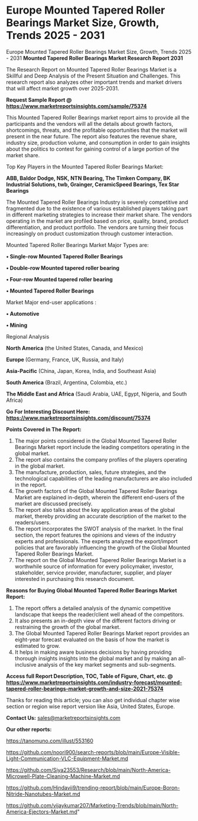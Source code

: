 # Europe Mounted Tapered Roller Bearings Market Size, Growth, Trends 2025 - 2031
Europe Mounted Tapered Roller Bearings Market Size, Growth, Trends 2025 - 2031
<strong>Mounted Tapered Roller Bearings Market Research Report 2031</strong>

The Research Report on Mounted Tapered Roller Bearings Market is a Skillful and Deep Analysis of the Present Situation and Challenges. This research report also analyzes other important trends and market drivers that will affect market growth over 2025-2031.

<strong>Request Sample Report @ <a href=https://www.marketreportsinsights.com/sample/75374>https://www.marketreportsinsights.com/sample/75374</a></strong>

This Mounted Tapered Roller Bearings market report aims to provide all the participants and the vendors will all the details about growth factors, shortcomings, threats, and the profitable opportunities that the market will present in the near future. The report also features the revenue share, industry size, production volume, and consumption in order to gain insights about the politics to contest for gaining control of a large portion of the market share.

Top Key Players in the Mounted Tapered Roller Bearings Market:

<strong>ABB, Baldor Dodge, NSK, NTN Bearing, The Timken Company, BK Industrial Solutions, twb, Grainger, CeramicSpeed Bearings, Tex Star Bearings</strong>

The Mounted Tapered Roller Bearings Industry is severely competitive and fragmented due to the existence of various established players taking part in different marketing strategies to increase their market share. The vendors operating in the market are profiled based on price, quality, brand, product differentiation, and product portfolio. The vendors are turning their focus increasingly on product customization through customer interaction.

Mounted Tapered Roller Bearings Market Major Types are:

<strong>• Single-row Mounted Tapered Roller Bearings

• Double-row Mounted tapered roller bearing

• Four-row Mounted tapered roller bearing

• Mounted Tapered Roller Bearings</strong>

Market Major end-user applications :

<strong>• Automotive

• Mining</strong>

Regional Analysis

</u><strong><b>North America</b></strong> (the United States, Canada, and Mexico)

<strong><b>Europe </b></strong>(Germany, France, UK, Russia, and Italy)

<strong><b>Asia-Pacific</b></strong> (China, Japan, Korea, India, and Southeast Asia)

<strong><b>South America</b></strong> (Brazil, Argentina, Colombia, etc.)

<strong><b>The Middle East and Africa</b></strong> (Saudi Arabia, UAE, Egypt, Nigeria, and South Africa)

<strong>Go For Interesting Discount Here: <a href=https://www.marketreportsinsights.com/discount/75374>https://www.marketreportsinsights.com/discount/75374</a></strong>

<strong>Points Covered in The Report:</strong>
<ol>
  <li>The major points considered in the Global Mounted Tapered Roller Bearings Market report include the leading competitors operating in the global market.</li>
  <li>The report also contains the company profiles of the players operating in the global market.</li>
  <li>The manufacture, production, sales, future strategies, and the technological capabilities of the leading manufacturers are also included in the report.</li>
  <li>The growth factors of the Global Mounted Tapered Roller Bearings Market are explained in-depth, wherein the different end-users of the market are discussed precisely.</li>
  <li>The report also talks about the key application areas of the global market, thereby providing an accurate description of the market to the readers/users.</li>
  <li>The report incorporates the SWOT analysis of the market. In the final section, the report features the opinions and views of the industry experts and professionals. The experts analyzed the export/import policies that are favorably influencing the growth of the Global Mounted Tapered Roller Bearings Market.</li>
  <li>The report on the Global Mounted Tapered Roller Bearings Market is a worthwhile source of information for every policymaker, investor, stakeholder, service provider, manufacturer, supplier, and player interested in purchasing this research document.</li>
</ol>
<strong>Reasons for Buying Global Mounted Tapered Roller Bearings Market Report:</strong>

<ol>
  <li>The report offers a detailed analysis of the dynamic competitive landscape that keeps the reader/client well ahead of the competitors.</li>
  <li>It also presents an in-depth view of the different factors driving or restraining the growth of the global market.</li>
  <li>The Global Mounted Tapered Roller Bearings Market report provides an eight-year forecast evaluated on the basis of how the market is estimated to grow.</li>
  <li>It helps in making aware business decisions by having providing thorough insights insights into the global market and by making an all-inclusive analysis of the key market segments and sub-segments.</li>
</ol>
<strong>Access full Report Description, TOC, Table of Figure, Chart, etc. @ <a href=https://www.marketreportsinsights.com/industry-forecast/mounted-tapered-roller-bearings-market-growth-and-size-2021-75374>https://www.marketreportsinsights.com/industry-forecast/mounted-tapered-roller-bearings-market-growth-and-size-2021-75374</a></strong>


Thanks for reading this article; you can also get individual chapter wise section or region wise report version like Asia, United States, Europe.

<strong>Contact Us:</strong>
sales@marketreportsinsights.com

<strong>Our other reports:</strong>

<a href=https://tanomuno.com/illust/553160>https://tanomuno.com/illust/553160</a>

<a href=https://github.com/noori900/search-reports/blob/main/Europe-Visible-Light-Communication-VLC-Equipment-Market.md>https://github.com/noori900/search-reports/blob/main/Europe-Visible-Light-Communication-VLC-Equipment-Market.md</a>

<a href=https://github.com/Siya23553/Research/blob/main/North-America-Microwell-Plate-Cleaning-Machine-Market.md>https://github.com/Siya23553/Research/blob/main/North-America-Microwell-Plate-Cleaning-Machine-Market.md</a>

<a href=https://github.com/Hindavii9/trending-report/blob/main/Europe-Boron-Nitride-Nanotubes-Market.md>https://github.com/Hindavii9/trending-report/blob/main/Europe-Boron-Nitride-Nanotubes-Market.md</a>

<a href=https://github.com/vijaykumar207/Marketing-Trends/blob/main/North-America-Ejectors-Market.md>https://github.com/vijaykumar207/Marketing-Trends/blob/main/North-America-Ejectors-Market.md</a>"
